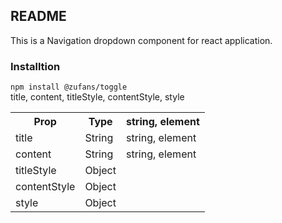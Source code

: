 ## README
<p>This is a Navigation dropdown component for react application.</p>

### Installtion
<code>npm install @zufans/toggle</code>
<br>
title, content, titleStyle, contentStyle, style
<table>
    <tr>
        <th>Prop</th>
        <th>Type</th>
        <th>string, element</th>
    </tr>
    <tr>
        <td>title</td>
        <td>String</td>
        <td>string, element</td>
    </tr>
    <tr>
        <td>content</td>
        <td>String</td>
        <td>string, element</td>
    </tr>
    <tr>
        <td>titleStyle</td>
        <td>Object</td>
        <td></td>
    </tr>
    <tr>
        <td>contentStyle</td>
        <td>Object</td>
        <td></td>
    </tr>
    <tr>
        <td>style</td>
        <td>Object</td>
        <td></td>
    </tr>
</table>